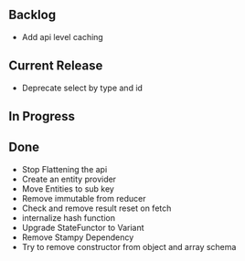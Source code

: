 ## Backlog

- Add api level caching

## Current Release

- Deprecate select by type and id

## In Progress


## Done

- Stop Flattening the api
- Create an entity provider
- Move Entities to sub key
- Remove immutable from reducer
- Check and remove result reset on fetch
- internalize hash function
- Upgrade StateFunctor to Variant
- Remove Stampy Dependency
- Try to remove constructor from object and array schema
